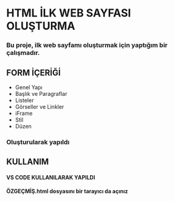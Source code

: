# HTML İLK WEB SAYFASI OLUŞTURMA
### Bu proje, ilk web sayfamı oluşturmak için yaptığım bir çalışmadır.



## FORM İÇERİĞİ
* Genel Yapı
* Başlık ve Paragraflar
* Listeler
* Görseller ve Linkler
* iFrame
* Stil
* Düzen
### Oluşturularak yapıldı


## KULLANIM
#### VS CODE KULLANILARAK YAPILDI
#### ÖZGEÇMİŞ.html dosyasını bir tarayıcı da açınız
